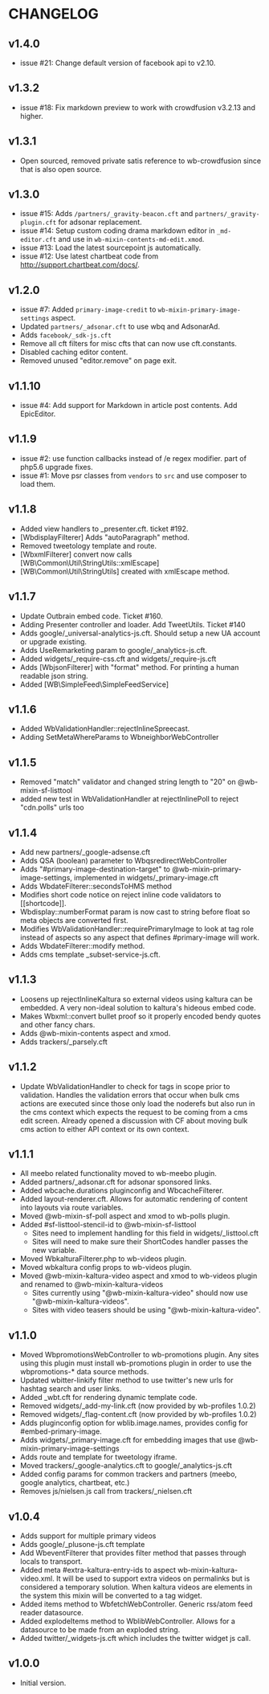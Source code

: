 # CHANGELOG

## v1.4.0
* issue #21: Change default version of facebook api to v2.10.


## v1.3.2
* issue #18: Fix markdown preview to work with crowdfusion v3.2.13 and higher.


## v1.3.1
* Open sourced, removed private satis reference to wb-crowdfusion since that is also open source.


## v1.3.0
* issue #15: Adds `/partners/_gravity-beacon.cft` and `partners/_gravity-plugin.cft` for adsonar replacement.
* issue #14: Setup custom coding drama markdown editor in `_md-editor.cft` and use in `wb-mixin-contents-md-edit.xmod`.
* issue #13: Load the latest sourcepoint js automatically.
* issue #12: Use latest chartbeat code from http://support.chartbeat.com/docs/.


## v1.2.0
* issue #7: Added `primary-image-credit` to `wb-mixin-primary-image-settings` aspect.
* Updated `partners/_adsonar.cft` to use wbq and AdsonarAd.
* Adds `facebook/_sdk-js.cft`
* Remove all cft filters for misc cfts that can now use cft.constants.
* Disabled caching editor content.
* Removed unused "editor.remove" on page exit.


## v1.1.10
* issue #4: Add support for Markdown in article post contents. Add EpicEditor.


## v1.1.9
* issue #2: use function callbacks instead of /e regex modifier.  part of php5.6 upgrade fixes.
* issue #1: Move psr classes from `vendors` to `src` and use composer to load them.


## v1.1.8
* Added view handlers to _presenter.cft.  ticket #192.
* [WbdisplayFilterer] Adds "autoParagraph" method.
* Removed tweetology template and route.
* [WbxmlFilterer] convert now calls [WB\Common\Util\StringUtils::xmlEscape]
* [WB\Common\Util\StringUtils] created with xmlEscape method.


## v1.1.7
* Update Outbrain embed code. Ticket #160.
* Adding Presenter controller and loader. Add TweetUtils. Ticket #140
* Adds google/_universal-analytics-js.cft.  Should setup a new UA account or upgrade existing.
* Adds UseRemarketing param to google/_analytics-js.cft.
* Added widgets/_require-css.cft and widgets/_require-js.cft
* Adds [WbjsonFilterer] with "format" method.  For printing a human readable json string.
* Added [WB\SimpleFeed\SimpleFeedService]


## v1.1.6
* Added WbValidationHandler::rejectInlineSpreecast.
* Adding SetMetaWhereParams to WbneighborWebController


## v1.1.5
* Removed "match" validator and changed string length to "20" on @wb-mixin-sf-listtool
* added new test in WbValidationHandler at rejectInlinePoll to reject "cdn.polls" urls too


## v1.1.4
* Add new partners/_google-adsense.cft
* Adds QSA (boolean) parameter to WbqsredirectWebController
* Adds "#primary-image-destination-target" to @wb-mixin-primary-image-settings, implemented in widgets/_primary-image.cft
* Adds WbdateFilterer::secondsToHMS method
* Modifies short code notice on reject inline code validators to [[shortcode]].
* Wbdisplay::numberFormat param is now cast to string before float so meta objects are converted first.
* Modifies WbValidationHandler::requirePrimaryImage to look at tag role instead of aspects so any aspect that defines #primary-image will work.
* Adds WbdateFilterer::modify method.
* Adds cms template _subset-service-js.cft.


## v1.1.3
* Loosens up rejectInlineKaltura so external videos using kaltura can be embedded.  A very non-ideal solution to kaltura's hideous embed code.
* Makes Wbxml::convert bullet proof so it properly encoded bendy quotes and other fancy chars.
* Adds @wb-mixin-contents aspect and xmod.
* Adds trackers/_parsely.cft


## v1.1.2
* Update WbValidationHandler to check for tags in scope prior to validation.  Handles the validation errors that occur when bulk cms actions are executed since those only load the noderefs but
    also run in the cms context which expects the request to be coming from a cms edit screen. Already opened a discussion with CF about moving bulk cms action to either API context or its own context.


## v1.1.1
* All meebo related functionality moved to wb-meebo plugin.
* Added partners/_adsonar.cft for adsonar sponsored links.
* Added wbcache.durations pluginconfig and WbcacheFilterer.
* Added layout-renderer.cft.  Allows for automatic rendering of content into layouts via route variables.
* Moved @wb-mixin-sf-poll aspect and xmod to wb-polls plugin.
* Added #sf-listtool-stencil-id to @wb-mixin-sf-listtool
    - Sites need to implement handling for this field in widgets/_listtool.cft
    - Sites will need to make sure their ShortCodes handler passes the new variable.
* Moved WbkalturaFilterer.php to wb-videos plugin.
* Moved wbkaltura config props to wb-videos plugin.
* Moved @wb-mixin-kaltura-video aspect and xmod to wb-videos plugin and renamed to @wb-mixin-kaltura-videos
    - Sites currently using "@wb-mixin-kaltura-video" should now use "@wb-mixin-kaltura-videos".
    - Sites with video teasers should be using "@wb-mixin-kaltura-video".


## v1.1.0
* Moved WbpromotionsWebController to wb-promotions plugin.  Any sites using this plugin must install wb-promotions plugin in order to use the wbpromotions-* data source methods.
* Updated wbitter-linkify filter method to use twitter's new urls for hashtag search and user links.
* Added _wbt.cft for rendering dynamic template code.
* Removed widgets/_add-my-link.cft (now provided by wb-profiles 1.0.2)
* Removed widgets/_flag-content.cft (now provided by wb-profiles 1.0.2)
* Adds pluginconfig option for wblib.image.names, provides config for #embed-primary-image.
* Adds widgets/_primary-image.cft for embedding images that use @wb-mixin-primary-image-settings
* Adds route and template for tweetology iframe.
* Moved trackers/_google-analytics.cft to google/_analytics-js.cft
* Added config params for common trackers and partners (meebo, google analytics, chartbeat, etc.)
* Removes js/nielsen.js call from trackers/_nielsen.cft


## v1.0.4
* Adds support for multiple primary videos
* Adds google/_plusone-js.cft template
* Add WbeventFilterer that provides filter method that passes through locals to transport.
* Added meta #extra-kaltura-entry-ids to aspect wb-mixin-kaltura-video.xml.  It will be used to support extra videos on permalinks but is considered a temporary solution.  When kaltura videos are elements in the system this mixin will be converted to a tag widget.
* Added items method to WbfetchWebController.  Generic rss/atom feed reader datasource.
* Added explodeItems method to WblibWebController.  Allows for a datasource to be made from an exploded string.
* Added twitter/_widgets-js.cft which includes the twitter widget js call.


## v1.0.0
* Initial version.
